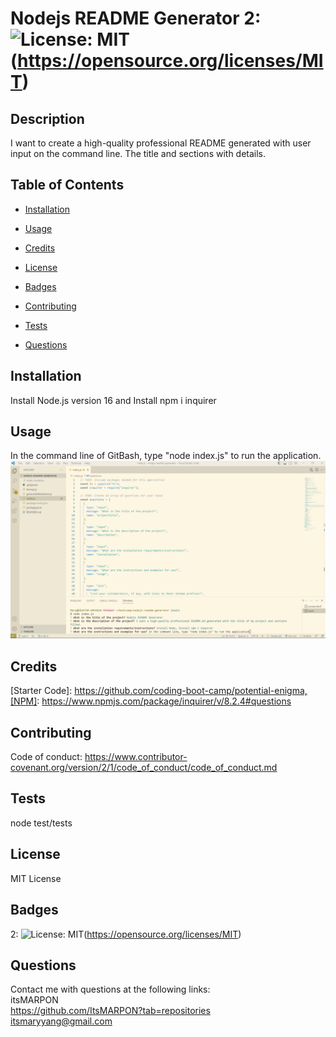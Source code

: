 # Nodejs README Generator 2: ![License: MIT](https://img.shields.io/badge/License-MIT-yellow.svg)(https://opensource.org/licenses/MIT)
        
## Description
I want to create a high-quality professional README generated with user input on the command line. The title and sections with details.

## Table of Contents

- [Installation](#installation)

- [Usage](#usage)

- [Credits](#credits)

- [License](#license)

- [Badges](#badges)

- [Contributing](#contributing)

- [Tests](#tests)

- [Questions](#questions)

## Installation <a name="installation"></a>
Install Node.js version 16 and Install npm i inquirer

## Usage <a name="usage"></a>
In the command line of GitBash, type "node index.js" to run the application.
<br />
![screenshot of command line](./assets/images/nodejs-readme.png)

## Credits <a name="credits"></a>
[Starter Code]: https://github.com/coding-boot-camp/potential-enigma,[NPM]: https://www.npmjs.com/package/inquirer/v/8.2.4#questions

## Contributing <a name="contributing"></a>
Code of conduct: https://www.contributor-covenant.org/version/2/1/code_of_conduct/code_of_conduct.md

## Tests <a name="tests"></a>
node test/tests

## License <a name="license"></a>
MIT License

## Badges <a name="badges"></a>
2: ![License: MIT](https://img.shields.io/badge/License-MIT-yellow.svg)(https://opensource.org/licenses/MIT)

## Questions <a name="questions"></a>
Contact me with questions at the following links:
<br />
itsMARPON
<br />
https://github.com/ItsMARPON?tab=repositories
<br />
itsmaryyang@gmail.com
      